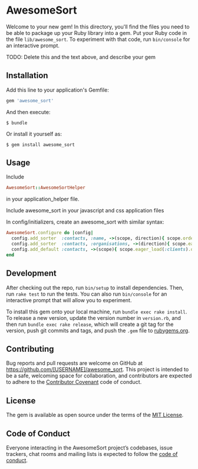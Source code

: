 # AwesomeSort

Welcome to your new gem! In this directory, you'll find the files you need to be able to package up your Ruby library into a gem. Put your Ruby code in the file `lib/awesome_sort`. To experiment with that code, run `bin/console` for an interactive prompt.

TODO: Delete this and the text above, and describe your gem

## Installation

Add this line to your application's Gemfile:

```ruby
gem 'awesome_sort'
```

And then execute:

    $ bundle

Or install it yourself as:

    $ gem install awesome_sort

## Usage

Include 

```ruby
AwesomeSort::AwesomeSortHelper
```
in your application_helper file.

Include awesome_sort in your javascript and css application files

In config/initializers, create an awesome_sort with similar syntax:
```ruby
AwesomeSort.configure do |config|
  config.add_sorter  :contacts, :name, ->(scope, direction){ scope.order(surname: direction, forename: direction) }
  config.add_sorter  :contacts, :organisations, ->(direction){ scope.eager_load(:clients).order("institute.name #{direction}") }
  config.add_default :contacts, ->(scope){ scope.eager_load(:clients).order('institute.name') }
end
```


## Development

After checking out the repo, run `bin/setup` to install dependencies. Then, run `rake test` to run the tests. You can also run `bin/console` for an interactive prompt that will allow you to experiment.

To install this gem onto your local machine, run `bundle exec rake install`. To release a new version, update the version number in `version.rb`, and then run `bundle exec rake release`, which will create a git tag for the version, push git commits and tags, and push the `.gem` file to [rubygems.org](https://rubygems.org).

## Contributing

Bug reports and pull requests are welcome on GitHub at https://github.com/[USERNAME]/awesome_sort. This project is intended to be a safe, welcoming space for collaboration, and contributors are expected to adhere to the [Contributor Covenant](http://contributor-covenant.org) code of conduct.

## License

The gem is available as open source under the terms of the [MIT License](https://opensource.org/licenses/MIT).

## Code of Conduct

Everyone interacting in the AwesomeSort project’s codebases, issue trackers, chat rooms and mailing lists is expected to follow the [code of conduct](https://github.com/[USERNAME]/awesome_sort/blob/master/CODE_OF_CONDUCT.md).
